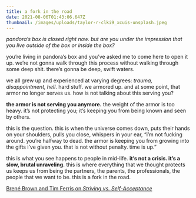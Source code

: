 ```yaml
---
title: a fork in the road
date: 2021-08-06T01:43:06.647Z
thumbnail: /images/uploads/taylor-r-clki9_xcuis-unsplash.jpeg
---
```

*pandora’s box is closed right now. but are you under the impression that you live outside of the box or inside the box?*

you’re living in pandora’s box and you’ve asked me to come here to open it up. we’re not gonna walk through this process without walking through some deep shit. there’s gonna be deep, swift waters.

we all grew up and experienced at varying degrees: *trauma, disappointment, hell*. hard stuff. we armored up. and at some point, that armor no longer serves us. how is not talking about this serving you?

**the armor is not serving you anymore.** the weight of the armor is too heavy. it’s not protecting you; it’s keeping you from being known and seen by others.

this is the question. this is when the universe comes down, puts their hands on your shoulders, pulls you close, whispers in your ear, “i’m not fucking around. you’re halfway to dead. the armor is keeping you from growing into the gifts i’ve given you. that is not without penalty. time is up.”

this is what you see happens to people in mid-life. **it’s not a crisis. it’s a slow, brutal unraveling.** this is where everything that we thought protects us keeps us from being the partners, the parents, the professionals, the people that we want to be. this is a fork in the road.

[Brené Brown and Tim Ferris on *Striving vs. Self-Acceptance*](https://www.youtube.com/watch?v=Wh5SUF0gPWQ)